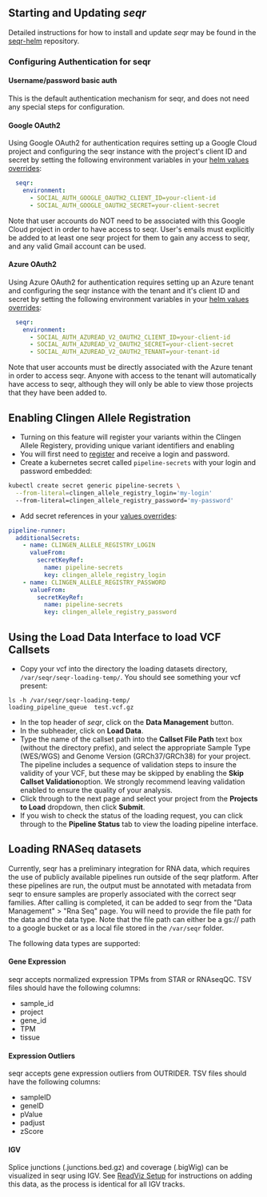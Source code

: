 ## Starting and Updating *seqr*

Detailed instructions for how to install and update *seqr* may be found in the [seqr-helm](https://github.com/broadinstitute/seqr-helm) repository. 

### Configuring Authentication for seqr

#### Username/password basic auth
This is the default authentication mechanism for seqr, and does not need any special steps for configuration.

#### Google OAuth2
Using Google OAuth2 for authentication requires setting up a Google Cloud project and configuring the seqr instance 
with the project's client ID and secret by setting the following environment variables in your [helm values overrides](https://github.com/broadinstitute/seqr-helm?tab=readme-ov-file#valuesenvironment-overrides):
```yaml
  seqr:
    environment:
      - SOCIAL_AUTH_GOOGLE_OAUTH2_CLIENT_ID=your-client-id
      - SOCIAL_AUTH_GOOGLE_OAUTH2_SECRET=your-client-secret
```
Note that user accounts do NOT need to be associated with this Google Cloud 
project in order to have access to seqr. User's emails must explicitly be added to at least one seqr project for them to
gain any access to seqr, and any valid Gmail account can be used.

#### Azure OAuth2
Using Azure OAuth2 for authentication requires setting up an Azure tenant and configuring the seqr instance with the 
tenant and it's client ID and secret by setting the following environment variables in your [helm values overrides](https://github.com/broadinstitute/seqr-helm?tab=readme-ov-file#valuesenvironment-overrides):
```yaml
  seqr:
    environment:
      - SOCIAL_AUTH_AZUREAD_V2_OAUTH2_CLIENT_ID=your-client-id
      - SOCIAL_AUTH_AZUREAD_V2_OAUTH2_SECRET=your-client-secret
      - SOCIAL_AUTH_AZUREAD_V2_OAUTH2_TENANT=your-tenant-id 
```
Note that user accounts must be directly associated with the Azure tenant in order to access seqr. Anyone with access
to the tenant will automatically have access to seqr, although they will only be able to view those projects that they 
have been added to.

## Enabling Clingen Allele Registration
- Turning on this feature will register your variants within the Clingen Allele Registery, providing unique variant identifiers and enabling 
- You will first need to [register](https://reg.clinicalgenome.org/cg-prof/new) and receive a login and password.
- Create a kubernetes secret called `pipeline-secrets` with your login and password embedded:
```bash
kubectl create secret generic pipeline-secrets \
  --from-literal=clingen_allele_registry_login='my-login'
  --from-literal=clingen_allele_registry_password='my-password'
```
- Add secret references in your [values overrides](https://github.com/broadinstitute/seqr-helm?tab=readme-ov-file#valuesenvironment-overrides):
```yaml
pipeline-runner:
  additionalSecrets:
    - name: CLINGEN_ALLELE_REGISTRY_LOGIN
      valueFrom:
        secretKeyRef:
          name: pipeline-secrets
          key: clingen_allele_registry_login
    - name: CLINGEN_ALLELE_REGISTRY_PASSWORD
      valueFrom:
        secretKeyRef:
          name: pipeline-secrets
          key: clingen_allele_registry_password
```

## Using the Load Data Interface to load VCF Callsets
- Copy your vcf into the directory the loading datasets directory, `/var/seqr/seqr-loading-temp/`.  You should see something your vcf present:
```
ls -h /var/seqr/seqr-loading-temp/
loading_pipeline_queue  test.vcf.gz
```
- In the top header of *seqr*, click on the **Data Management** button.
- In the subheader, click on **Load Data**.
- Type the name of the callset path into the **Callset File Path** text box (without the directory prefix), and select the appropriate Sample Type (WES/WGS) and Genome Version (GRCh37/GRCh38) for your project.  The pipeline includes a sequence of validation steps to insure the validity of your VCF, but these may be skipped by enabling the **Skip Callset Validation**option.  We strongly recommend leaving validation enabled to ensure the quality of your analysis.
- Click through to the next page and select your project from the **Projects to Load** dropdown, then click **Submit**.
- If you wish to check the status of the loading request, you can click through to the **Pipeline Status** tab to view the loading pipeline interface.

## Loading RNASeq datasets

Currently, seqr has a preliminary integration for RNA data, which requires the use of publicly available 
pipelines run outside of the seqr platform. After these pipelines are run, the output must be annotated with metadata 
from seqr to ensure samples are properly associated with the correct seqr families. After calling is completed, it can
be added to seqr from the "Data Management" > "Rna Seq" page. You will need to provide the file path for the data and the 
data type. Note that the file path can either be a gs:// path to a google bucket or as a local file stored in the `/var/seqr` folder. 

The following data types are supported:

#### Gene Expression

seqr accepts normalized expression TPMs from STAR or RNAseqQC. TSV files should have the following columns:

- sample_id
- project
- gene_id
- TPM
- tissue

#### Expression Outliers

seqr accepts gene expression outliers from OUTRIDER.  TSV files should have the following columns:

- sampleID
- geneID
- pValue
- padjust
- zScore

#### IGV

Splice junctions (.junctions.bed.gz) and coverage (.bigWig) can be visualized in seqr using IGV.
See [ReadViz Setup](READVIZ_SETUP.md) for 
instructions on adding this data, as the process is identical for all IGV tracks. 
